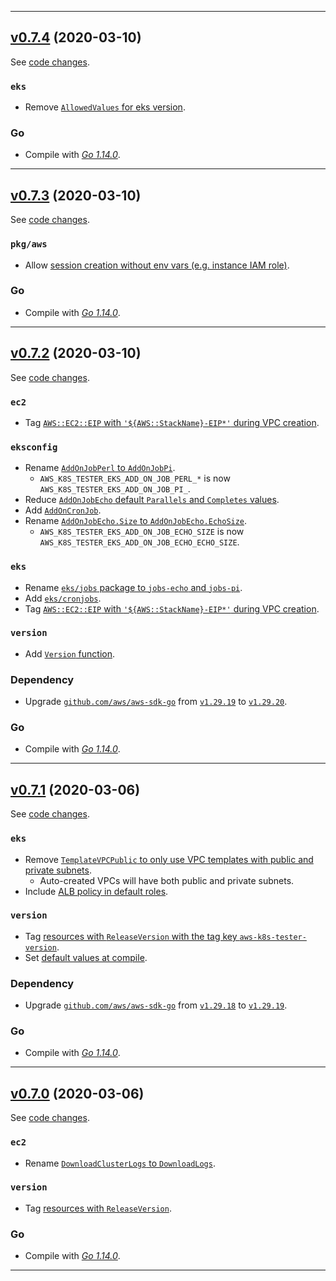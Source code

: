 

<hr>


## [v0.7.4](https://github.com/aws/aws-k8s-tester/releases/tag/v0.7.4) (2020-03-10)

See [code changes](https://github.com/aws/aws-k8s-tester/compare/v0.7.3...v0.7.4).

### `eks`

- Remove [`AllowedValues` for eks version](https://github.com/aws/aws-k8s-tester/commit/0cb2d0a2736d66ddf711144d0b95da548c1eb65a).

### Go

- Compile with [*Go 1.14.0*](https://golang.org/doc/devel/release.html#go1.14).


<hr>


## [v0.7.3](https://github.com/aws/aws-k8s-tester/releases/tag/v0.7.3) (2020-03-10)

See [code changes](https://github.com/aws/aws-k8s-tester/compare/v0.7.2...v0.7.3).

### `pkg/aws`

- Allow [session creation without env vars (e.g. instance IAM role)](https://github.com/aws/aws-k8s-tester/commit/5c3a18b7395d8bd90f5a837b3b97c6521ede02de).

### Go

- Compile with [*Go 1.14.0*](https://golang.org/doc/devel/release.html#go1.14).


<hr>


## [v0.7.2](https://github.com/aws/aws-k8s-tester/releases/tag/v0.7.2) (2020-03-10)

See [code changes](https://github.com/aws/aws-k8s-tester/compare/v0.7.1...v0.7.2).

### `ec2`

- Tag [`AWS::EC2::EIP` with `'${AWS::StackName}-EIP*'` during VPC creation](https://github.com/aws/aws-k8s-tester/commit/26893f1d472004b22ecb09a67a2c2cab4c238786).

### `eksconfig`

- Rename [`AddOnJobPerl` to `AddOnJobPi`](https://github.com/aws/aws-k8s-tester/commit/c1ea05d9584805a64ba4bb37f864ff88ac3545f2).
  - `AWS_K8S_TESTER_EKS_ADD_ON_JOB_PERL_*` is now `AWS_K8S_TESTER_EKS_ADD_ON_JOB_PI_`.
- Reduce [`AddOnJobEcho` default `Parallels` and `Completes` values](https://github.com/aws/aws-k8s-tester/commit/3b9b9583ab6f0a294525ec5ca3a056ebf201f845).
- Add [`AddOnCronJob`](https://github.com/aws/aws-k8s-tester/commit/ce4819124972610a392b6055a30321a1a5b9169e).
- Rename [`AddOnJobEcho.Size` to `AddOnJobEcho.EchoSize`](https://github.com/aws/aws-k8s-tester/commit/fa3fa7b3b11fd33c8dc923b9dc629b00dbf15864).
  - `AWS_K8S_TESTER_EKS_ADD_ON_JOB_ECHO_SIZE` is now `AWS_K8S_TESTER_EKS_ADD_ON_JOB_ECHO_ECHO_SIZE`.

### `eks`

- Rename [`eks/jobs` package to `jobs-echo` and `jobs-pi`](https://github.com/aws/aws-k8s-tester/commit/c1ea05d9584805a64ba4bb37f864ff88ac3545f2).
- Add [`eks/cronjobs`](https://github.com/aws/aws-k8s-tester/commit/730cd1f473486f3449281958c00000e74e342a4c).
- Tag [`AWS::EC2::EIP` with `'${AWS::StackName}-EIP*'` during VPC creation](https://github.com/aws/aws-k8s-tester/commit/26893f1d472004b22ecb09a67a2c2cab4c238786).

### `version`

- Add [`Version` function](https://github.com/aws/aws-k8s-tester/commit/d582a0ee4c1c15d4945ca9fcc801cd433034ee81).

### Dependency

- Upgrade [`github.com/aws/aws-sdk-go`](https://github.com/aws/aws-sdk-go/releases) from [`v1.29.19`](https://github.com/aws/aws-sdk-go/releases/tag/v1.29.19) to [`v1.29.20`](https://github.com/aws/aws-sdk-go/releases/tag/v1.29.20).

### Go

- Compile with [*Go 1.14.0*](https://golang.org/doc/devel/release.html#go1.14).


<hr>


## [v0.7.1](https://github.com/aws/aws-k8s-tester/releases/tag/v0.7.1) (2020-03-06)

See [code changes](https://github.com/aws/aws-k8s-tester/compare/v0.7.0...v0.7.1).

### `eks`

- Remove [`TemplateVPCPublic` to only use VPC templates with public and private subnets](https://github.com/aws/aws-k8s-tester/commit/f445f1aac5055fbb06356a86638d3ff39f115ffe).
  - Auto-created VPCs will have both public and private subnets.
- Include [ALB policy in default roles](https://github.com/aws/aws-k8s-tester/commit/5d1de5d17e38880a88336cfb9ff2e454e8bea226).

### `version`

- Tag [resources with `ReleaseVersion` with the tag key `aws-k8s-tester-version`](https://github.com/aws/aws-k8s-tester/commit/4b77f640e8bdd8abe4100778777e6d7df5ff1229).
- Set [default values at compile](https://github.com/aws/aws-k8s-tester/commit/5a3ec45b5230747adfda28d22434dcef6b45430e).

### Dependency

- Upgrade [`github.com/aws/aws-sdk-go`](https://github.com/aws/aws-sdk-go/releases) from [`v1.29.18`](https://github.com/aws/aws-sdk-go/releases/tag/v1.29.18) to [`v1.29.19`](https://github.com/aws/aws-sdk-go/releases/tag/v1.29.19).

### Go

- Compile with [*Go 1.14.0*](https://golang.org/doc/devel/release.html#go1.14).


<hr>


## [v0.7.0](https://github.com/aws/aws-k8s-tester/releases/tag/v0.7.0) (2020-03-06)

See [code changes](https://github.com/aws/aws-k8s-tester/compare/v0.6.9...v0.7.0).

### `ec2`

- Rename [`DownloadClusterLogs` to `DownloadLogs`](https://github.com/aws/aws-k8s-tester/commit/e3cf908519a5a75fd11cecfe81ab55d64ebddb2d).

### `version`

- Tag [resources with `ReleaseVersion`](https://github.com/aws/aws-k8s-tester/commit/65e486474617e9128ebf0ed51572dcdae0ac691a).

### Go

- Compile with [*Go 1.14.0*](https://golang.org/doc/devel/release.html#go1.14).


<hr>

